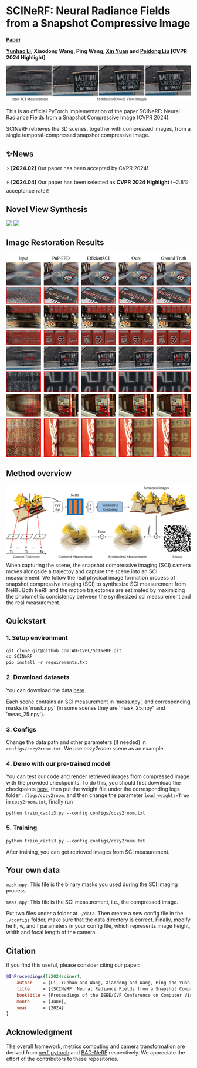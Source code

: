 # SCINeRF: Neural Radiance Fields from a Snapshot Compressive Image

**[Paper](https://arxiv.org/abs/2403.20018)**

**[Yunhao Li](https://yunhaoli2020.github.io/), Xiaodong Wang, Ping Wang, [Xin Yuan](https://sites.google.com/site/eiexyuan/) and [Peidong Liu](https://ethliup.github.io/) [CVPR 2024 Highlight]**

![teaser2](./doc/fig1_7(2).jpg)

This is an official PyTorch implementation of the paper SCINeRF: Neural Radiance Fields from a Snapshot Compressive Image (CVPR 2024).

SCINeRF retrieves the 3D scenes, together with compressed images, from a single temporal-compressed snapshot compressive image.


## ✨News


⚡ **[2024.02]** Our paper has been accepted by CVPR 2024!

⚡ **[2024.04]** Our paper has been selected as **CVPR 2024 Highlight** (~2.8% acceptance rate)!

## Novel View Synthesis
<img src="https://github.com/WU-CVGL/SCINeRF/blob/main/doc/airplants_25_spiral_200000_rgb-ezgif.com-video-to-gif-converter.gif" width="30%"> <img src="https://github.com/WU-CVGL/SCINeRF/blob/main/doc/factory_all_spiral_200000_rgb-ezgif.com-video-to-gif-converter.gif" width="45%">




## Image Restoration Results
![results](./doc/results_github.jpg)
## Method overview
![method](./doc/fig2_2.jpg)
When capturing the scene, the snapshot compressive imaging (SCI) camera moves alongside a trajectoy and capture the scene into an SCI measurement.
We follow the real physical image formation process of snapshot compressive imaging (SCI) to synthesize SCI measurement from NeRF. Both NeRF and the motion trajectories are estimated by maximizing the photometric consistency between the synthesized sci measurement and the real measurement.


## Quickstart

### 1. Setup environment

```
git clone git@github.com:WU-CVGL/SCINeRF.git
cd SCINeRF
pip install -r requirements.txt
```

### 2. Download datasets

You can download the data [here](https://drive.google.com/file/d/1V8JN2mtQqR69eg3ct0UxWUUj5qbBOvNY/view?usp=sharing).

Each scene contains an SCI measurement in 'meas.npy', and corresponding masks in 'mask.npy' (in some scenes they are 'mask_25.npy" and 'meas_25.npy').

### 3. Configs

Change the data path and other parameters (if needed) in `configs/cozy2room.txt`. We use *cozy2room* scene as an example.

### 4. Demo with our pre-trained model

You can test our code and render retrieved images from compressed image with the provided checkpoints. To do this, you should first download the checkpoints [here](https://drive.google.com/file/d/1Ko6rNwcatG7RMAVRnHyPVj4EdfzIiwRM/view?usp=sharing), then put the weight file under the corresponding logs folder `./logs/cozy2room`, and then change the parameter `load_weights=True` in `cozy2room.txt`, finally run

```
python train_cacti3.py --config configs/cozy2room.txt
```

### 5. Training

```
python train_cacti3.py --config configs/cozy2room.txt
```

After training, you can get retrieved images from SCI measurement.

## Your own data

`mask.npy`: This file is the binary masks you used during the SCI imaging process.

`meas.npy`: This file is the SCI measurement, i.e., the compressed image.

Put two files under a folder at  `./data`. Then create a new config file in the `./configs` folder, make sure that the data directory is correct. Finally, modify he h, w, and f parameters in your config file, which represents image height, width and focal length of the camera. 

## Citation

If you find this useful, please consider citing our paper:

```bibtex
@InProceedings{li2024scinerf,
    author    = {Li, Yunhao and Wang, Xiaodong and Wang, Ping and Yuan, Xin and Liu, Peidong},
    title     = {{SCINeRF: Neural Radiance Fields from a Snapshot Compressive Image}},
    booktitle = {Proceedings of the IEEE/CVF Conference on Computer Vision and Pattern Recognition (CVPR)},
    month     = {June},
    year      = {2024}
}
```


## Acknowledgment

The overall framework, metrics computing and camera transformation are derived from [nerf-pytorch](https://github.com/yenchenlin/nerf-pytorch/) and [BAD-NeRF](https://github.com/WU-CVGL/BAD-NeRF) respectively. We appreciate the effort of the contributors to these repositories.
